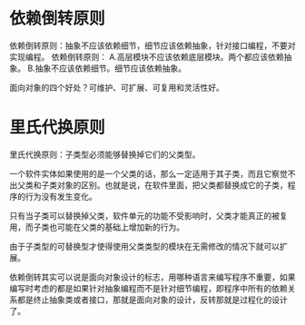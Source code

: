 # 依赖倒转原则
依赖倒转原则：抽象不应该依赖细节，细节应该依赖抽象，针对接口编程，不要对实现编程。
依赖倒转原则：
A.高层模块不应该依赖底层模块。两个都应该依赖抽象。
B.抽象不应该依赖细节。细节应该依赖抽象。


面向对象的四个好处？可维护、可扩展、可复用和灵活性好。



# 里氏代换原则
里氏代换原则：子类型必须能够替换掉它们的父类型。

一个软件实体如果使用的是一个父类的话，那么一定适用于其子类，而且它察觉不出父类和子类对象的区别。也就是说，在软件里面，把父类都替换成它的子类，程序的行为没有发生变化。

只有当子类可以替换掉父类，软件单元的功能不受影响时，父类才能真正的被复用，而子类也可能在父类的基础上增加新的行为。

由于子类型的可替换型才使得使用父类类型的模块在无需修改的情况下就可以扩展。



依赖倒转其实可以说是面向对象设计的标志，用哪种语言来编写程序不重要，如果编写时考虑的都是如果针对抽象编程而不是针对细节编程，即程序中所有的依赖关系都是终止抽象类或者接口，那就是面向对象的设计，反转那就是过程化的设计了。
